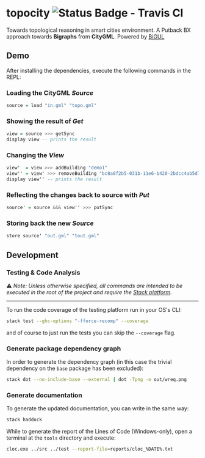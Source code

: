 # topocity ![Status Badge - Travis CI](https://travis-ci.org/polaretto/topocity.svg?branch=master)
Towards topological reasoning in smart cities environment. A Putback BX approach towards **Bigraphs** from **CityGML**. Powered by [BiGUL][5d8ff35d]

## Demo
After installing the dependencies, execute the following commands in the REPL:

### Loading the CityGML _Source_

```haskell
source = load "in.gml" "topo.gml"
```

### Showing the result of _Get_

```haskell
view = source >>> getSync
display view -- prints the result
```

### Changing the _View_

```haskell
view'  = view >>> addBuilding "demo1"
view'' = view' >>> removeBuilding "bc8a0f2b5-031b-11e6-b420-2bdcc4ab5d7f"
display view'' -- prints the result
```

### Reflecting the changes back to source with _Put_

```haskell
source' = source &&& view'' >>> putSync
```

### Storing back the new _Source_

```haskell
store source' "out.gml" "tout.gml"
```

## Development

### Testing & Code Analysis
:warning: _Note: Unless otherwise specified, all commands are intended to be executed in the root of the project and require the [Stack platform][45cc488c]._

---
To run the code coverage of the testing platform run in your OS's CLI:

```sh
stack test --ghc-options "-fforce-recomp" --coverage
```

and of course to just run the tests you can skip the `--coverage` flag.

### Generate package dependency graph
In order to generate the dependency graph (in this case the trivial dependency on the `base` package has been excluded):

```sh
stack dot --no-include-base --external | dot -Tpng -o out/wreq.png
```

### Generate documentation

To generate the updated documentation, you can write in the same way:

```sh
stack haddock
```

While to generate the report of the Lines of Code (Windows-only), open a terminal at the `tools` directory and execute:
```sh
cloc.exe ../src ../test --report-file=reports/cloc_%DATE%.txt
```

[45cc488c]: https://haskellstack.org "Haskell Stack Website"

[5d8ff35d]: https://bitbucket.org/prl_tokyo/bigul/ "BiGUL: The Bidirectional Generic Update Language"
